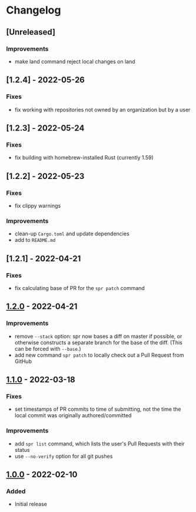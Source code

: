 # Changelog

## [Unreleased]

### Improvements

- make land command reject local changes on land

## [1.2.4] - 2022-05-26

### Fixes

- fix working with repositories not owned by an organization but by a user

## [1.2.3] - 2022-05-24

### Fixes

- fix building with homebrew-installed Rust (currently 1.59)

## [1.2.2] - 2022-05-23

### Fixes

- fix clippy warnings

### Improvements

- clean-up `Cargo.toml` and update dependencies
- add to `README.md`

## [1.2.1] - 2022-04-21

### Fixes

- fix calculating base of PR for the `spr patch` command

## [1.2.0] - 2022-04-21

### Improvements

- remove `--stack` option: spr now bases a diff on master if possible, or otherwise constructs a separate branch for the base of the diff. (This can be forced with `--base`.)
- add new command `spr patch` to locally check out a Pull Request from GitHub

## [1.1.0] - 2022-03-18

### Fixes

- set timestamps of PR commits to time of submitting, not the time the local commit was originally authored/committed

### Improvements

- add `spr list` command, which lists the user's Pull Requests with their status
- use `--no-verify` option for all git pushes

## [1.0.0] - 2022-02-10

### Added

- Initial release

[1.0.0]: https://github.com/getcord/spr/releases/tag/v1.0.0
[1.1.0]: https://github.com/getcord/spr/releases/tag/v1.1.0
[1.2.0]: https://github.com/getcord/spr/releases/tag/v1.2.0

